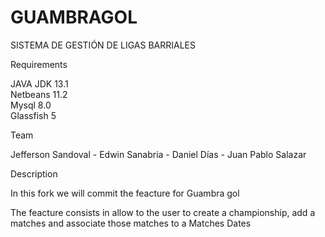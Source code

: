 # GUAMBRAGOL
SISTEMA DE GESTIÓN DE LIGAS BARRIALES

Requirements

JAVA JDK 13.1 </br>
Netbeans 11.2 </br>
Mysql 8.0 </br>
Glassfish 5 </br>



Team

Jefferson Sandoval - Edwin Sanabria - Daniel Días -  Juan Pablo Salazar

Description

<p>In this fork we will commit the feacture for Guambra gol</p>
<p>The feacture consists in allow to the user to create a
championship, add a matches and associate those matches to a Matches Dates</p>


